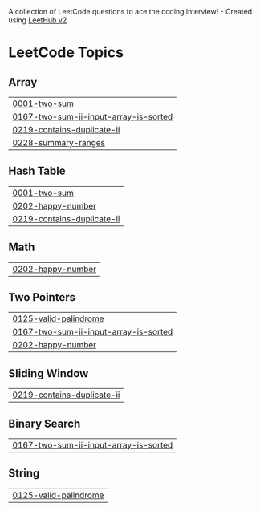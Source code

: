 A collection of LeetCode questions to ace the coding interview! - Created using [LeetHub v2](https://github.com/arunbhardwaj/LeetHub-2.0)
<!---LeetCode Topics Start-->
# LeetCode Topics
## Array
|  |
| ------- |
| [0001-two-sum](https://github.com/Max-312/Leet-Code/tree/master/0001-two-sum) |
| [0167-two-sum-ii-input-array-is-sorted](https://github.com/Max-312/Leet-Code/tree/master/0167-two-sum-ii-input-array-is-sorted) |
| [0219-contains-duplicate-ii](https://github.com/Max-312/Leet-Code/tree/master/0219-contains-duplicate-ii) |
| [0228-summary-ranges](https://github.com/Max-312/Leet-Code/tree/master/0228-summary-ranges) |
## Hash Table
|  |
| ------- |
| [0001-two-sum](https://github.com/Max-312/Leet-Code/tree/master/0001-two-sum) |
| [0202-happy-number](https://github.com/Max-312/Leet-Code/tree/master/0202-happy-number) |
| [0219-contains-duplicate-ii](https://github.com/Max-312/Leet-Code/tree/master/0219-contains-duplicate-ii) |
## Math
|  |
| ------- |
| [0202-happy-number](https://github.com/Max-312/Leet-Code/tree/master/0202-happy-number) |
## Two Pointers
|  |
| ------- |
| [0125-valid-palindrome](https://github.com/Max-312/Leet-Code/tree/master/0125-valid-palindrome) |
| [0167-two-sum-ii-input-array-is-sorted](https://github.com/Max-312/Leet-Code/tree/master/0167-two-sum-ii-input-array-is-sorted) |
| [0202-happy-number](https://github.com/Max-312/Leet-Code/tree/master/0202-happy-number) |
## Sliding Window
|  |
| ------- |
| [0219-contains-duplicate-ii](https://github.com/Max-312/Leet-Code/tree/master/0219-contains-duplicate-ii) |
## Binary Search
|  |
| ------- |
| [0167-two-sum-ii-input-array-is-sorted](https://github.com/Max-312/Leet-Code/tree/master/0167-two-sum-ii-input-array-is-sorted) |
## String
|  |
| ------- |
| [0125-valid-palindrome](https://github.com/Max-312/Leet-Code/tree/master/0125-valid-palindrome) |
<!---LeetCode Topics End-->